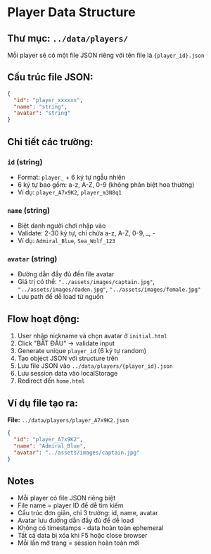 # Player Data Structure

## Thư mục: `../data/players/`

Mỗi player sẽ có một file JSON riêng với tên file là `{player_id}.json`

## Cấu trúc file JSON:

```json
{
  "id": "player_xxxxxx",
  "name": "string",
  "avatar": "string"
}
```

## Chi tiết các trường:

### `id` (string)
- Format: `player_` + 6 ký tự ngẫu nhiên
- 6 ký tự bao gồm: a-z, A-Z, 0-9 (không phân biệt hoa thường)
- Ví dụ: `player_A7x9K2`, `player_m3N8q1`

### `name` (string)

- Biệt danh người chơi nhập vào
- Validate: 2-30 ký tự, chỉ chứa a-z, A-Z, 0-9, _, -
- Ví dụ: `Admiral_Blue`, `Sea_Wolf_123`

### `avatar` (string)

- Đường dẫn đầy đủ đến file avatar
- Giá trị có thể: `"../assets/images/captain.jpg"`, `"../assets/images/daden.jpg"`, `"../assets/images/female.jpg"`
- Lưu path để dễ load từ nguồn

## Flow hoạt động:

1. User nhập nickname và chọn avatar ở `initial.html`
2. Click "BẮT ĐẦU" → validate input
3. Generate unique `player_id` (6 ký tự random)
4. Tạo object JSON với structure trên
5. Lưu file JSON vào `../data/players/{player_id}.json`
6. Lưu session data vào localStorage
7. Redirect đến `home.html`

## Ví dụ file tạo ra:

**File:** `../data/players/player_A7x9K2.json`

```json
{
  "id": "player_A7x9K2",
  "name": "Admiral_Blue", 
  "avatar": "../assets/images/captain.jpg"
}
```

## Notes

- Mỗi player có file JSON riêng biệt
- File name = player ID để dễ tìm kiếm
- Cấu trúc đơn giản, chỉ 3 trường: id, name, avatar
- Avatar lưu đường dẫn đầy đủ để dễ load
- Không có timestamps - data hoàn toàn ephemeral
- Tất cả data bị xóa khi F5 hoặc close browser
- Mỗi lần mở trang = session hoàn toàn mới
